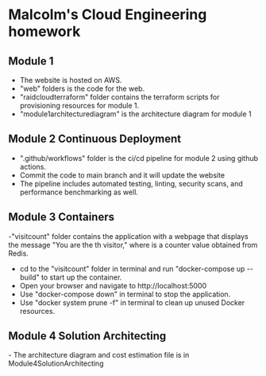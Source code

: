 <h1>Malcolm's Cloud Engineering homework</h1>

<h2>Module 1</h2>

- The website is hosted on AWS.
- "web" folders is the code for the web.
- "raidcloudterraform" folder contains the terraform scripts for provisioning resources for module 1.
- "module1architecturediagram" is the architecture diagram for module 1

  
<h2>Module 2 Continuous Deployment</h2>

- ".github/workflows" folder is the ci/cd pipeline for module 2 using github actions.
- Commit the code to main branch and it will update the website
- The pipeline includes automated testing, linting, security scans, and performance benchmarking as well.


<h2>Module 3 Containers</h2>

-"visitcount" folder contains the application with a webpage that displays the message "You are the <x>th visitor,"
where <x> is a counter value obtained from Redis.
- cd to the "visitcount" folder in terminal and run "docker-compose up --build" to start up the container.
- Open your browser and navigate to http://localhost:5000
- Use "docker-compose down" in terminal to stop the application.
- Use "docker system prune -f" in terminal to clean up unused Docker resources.


<h2>Module 4 Solution Architecting</h2>
- The architecture diagram and cost estimation file is in Module4SolutionArchitecting
